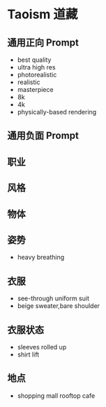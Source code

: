 # Taoism 道藏



## 通用正向 Prompt
- best quality
- ultra high res
- photorealistic
- realistic
- masterpiece
- 8k
- 4k
- physically-based rendering

## 通用负面 Prompt

## 职业

## 风格

## 物体

## 姿势
- heavy breathing

## 衣服
- see-through uniform suit
- beige sweater,bare shoulder

## 衣服状态

- sleeves rolled up
- shirt lift

## 地点
- shopping mall rooftop cafe
